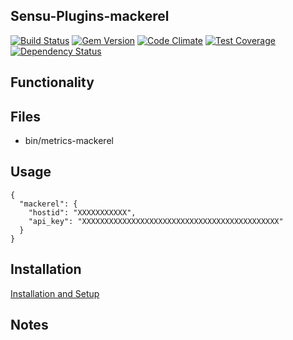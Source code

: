 ## Sensu-Plugins-mackerel

[ ![Build Status](https://travis-ci.org/sensu-plugins/sensu-plugins-mackerel.svg?branch=master)](https://travis-ci.org/sensu-plugins/sensu-plugins-mackerel)
[![Gem Version](https://badge.fury.io/rb/sensu-plugins-mackerel.svg)](http://badge.fury.io/rb/sensu-plugins-mackerel)
[![Code Climate](https://codeclimate.com/github/sensu-plugins/sensu-plugins-mackerel/badges/gpa.svg)](https://codeclimate.com/github/sensu-plugins/sensu-plugins-mackerel)
[![Test Coverage](https://codeclimate.com/github/sensu-plugins/sensu-plugins-mackerel/badges/coverage.svg)](https://codeclimate.com/github/sensu-plugins/sensu-plugins-mackerel)
[![Dependency Status](https://gemnasium.com/sensu-plugins/sensu-plugins-mackerel.svg)](https://gemnasium.com/sensu-plugins/sensu-plugins-mackerel)

## Functionality

## Files
 * bin/metrics-mackerel

## Usage

```
{
  "mackerel": {
    "hostid": "XXXXXXXXXXX",
    "api_key": "XXXXXXXXXXXXXXXXXXXXXXXXXXXXXXXXXXXXXXXXXXXX"
  }
}
```

## Installation

[Installation and Setup](http://sensu-plugins.io/docs/installation_instructions.html)

## Notes

